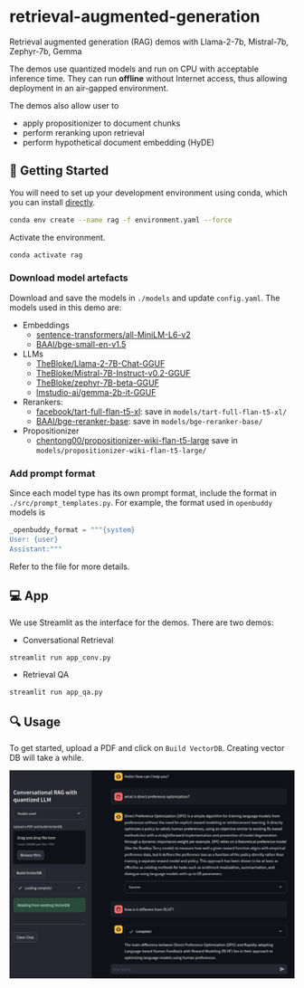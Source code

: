# retrieval-augmented-generation
Retrieval augmented generation (RAG) demos with Llama-2-7b, Mistral-7b, Zephyr-7b, Gemma

The demos use quantized models and run on CPU with acceptable inference time. They can run **offline** without Internet access, thus allowing deployment in an air-gapped environment.

The demos also allow user to
- apply propositionizer to document chunks
- perform reranking upon retrieval
- perform hypothetical document embedding (HyDE)


## 🔧 Getting Started

You will need to set up your development environment using conda, which you can install [directly](https://docs.conda.io/projects/conda/en/latest/user-guide/install/index.html).

```bash
conda env create --name rag -f environment.yaml --force
```

Activate the environment.
```bash
conda activate rag
```

### Download model artefacts

Download and save the models in `./models` and update `config.yaml`. The models used in this demo are:
- Embeddings
    - [sentence-transformers/all-MiniLM-L6-v2](https://huggingface.co/sentence-transformers/all-MiniLM-L6-v2)
    - [BAAI/bge-small-en-v1.5](https://huggingface.co/BAAI/bge-small-en-v1.5)
- LLMs
    - [TheBloke/Llama-2-7B-Chat-GGUF](https://huggingface.co/TheBloke/Llama-2-7B-Chat-GGUF)
    - [TheBloke/Mistral-7B-Instruct-v0.2-GGUF](https://huggingface.co/TheBloke/Mistral-7B-Instruct-v0.2-GGUF)
    - [TheBloke/zephyr-7B-beta-GGUF](https://huggingface.co/TheBloke/zephyr-7B-beta-GGUF)
    - [lmstudio-ai/gemma-2b-it-GGUF](https://huggingface.co/lmstudio-ai/gemma-2b-it-GGUF)
- Rerankers:
    - [facebook/tart-full-flan-t5-xl](https://huggingface.co/facebook/tart-full-flan-t5-xl): save in `models/tart-full-flan-t5-xl/`
    - [BAAI/bge-reranker-base](https://huggingface.co/BAAI/bge-reranker-base): save in `models/bge-reranker-base/`
- Propositionizer
    - [chentong00/propositionizer-wiki-flan-t5-large](https://huggingface.co/chentong00/propositionizer-wiki-flan-t5-large) save in `models/propositionizer-wiki-flan-t5-large/`


### Add prompt format

Since each model type has its own prompt format, include the format in `./src/prompt_templates.py`. For example, the format used in `openbuddy` models is
```python
_openbuddy_format = """{system}
User: {user}
Assistant:"""
```
Refer to the file for more details.


## 💻 App

We use Streamlit as the interface for the demos. There are two demos:

- Conversational Retrieval
```bash
streamlit run app_conv.py
```

- Retrieval QA
```bash
streamlit run app_qa.py
```


## 🔍 Usage

To get started, upload a PDF and click on `Build VectorDB`. Creating vector DB will take a while.

![screenshot](./assets/screenshot.png)
